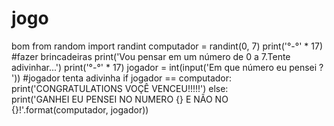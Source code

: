 # jogo
 bom
from random import randint
computador = randint(0, 7)
print('°-°' * 17) #fazer brincadeiras
print('Vou pensar em um número de 0 a 7.Tente adivinhar...')
print('°-°' * 17)
jogador = int(input('Em que número eu pensei ? ')) #jogador tenta adivinha
if jogador == computador:   
    print('CONGRATULATIONS VOÇÊ VENCEU!!!!!')
else:        
    print('GANHEI EU PENSEI NO NUMERO {} E NÃO NO {}!'.format(computador, jogador))
